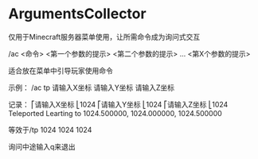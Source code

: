 # ArgumentsCollector
仅用于Minecraft服务器菜单使用，让所需命令成为询问式交互

/ac <命令> <第一个参数的提示> <第二个参数的提示> ... <第X个参数的提示>

适合放在菜单中引导玩家使用命令

示例：
/ac tp 请输入X坐标 请输入Y坐标 请输入Z坐标

记录：
⎡请输入X坐标
⎣1024
⎡请输入Y坐标
⎣1024
⎡请输入Z坐标
⎣1024
Teleported Learting to 1024.500000, 1024.000000, 1024.500000

等效于/tp 1024 1024 1024

询问中途输入q来退出
